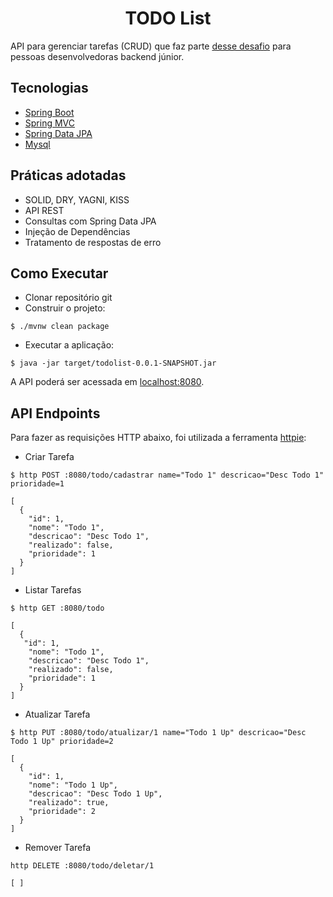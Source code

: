 <h1 align="center">
  TODO List
</h1>

API para gerenciar tarefas (CRUD) que faz parte [desse desafio](https://github.com/simplify-liferay/desafio-junior-backend-simplify) para pessoas desenvolvedoras backend júnior.

## Tecnologias

- [Spring Boot](https://spring.io/projects/spring-boot)
- [Spring MVC](https://docs.spring.io/spring-framework/reference/web/webmvc.html)
- [Spring Data JPA](https://spring.io/projects/spring-data-jpa)
- [Mysql](https://dev.mysql.com/downloads/)

## Práticas adotadas

- SOLID, DRY, YAGNI, KISS
- API REST
- Consultas com Spring Data JPA
- Injeção de Dependências
- Tratamento de respostas de erro

## Como Executar

- Clonar repositório git
- Construir o projeto:
```
$ ./mvnw clean package
```
- Executar a aplicação:
```
$ java -jar target/todolist-0.0.1-SNAPSHOT.jar
```

A API poderá ser acessada em [localhost:8080](http://localhost:8080).

## API Endpoints

Para fazer as requisições HTTP abaixo, foi utilizada a ferramenta [httpie](https://httpie.io):

- Criar Tarefa
```
$ http POST :8080/todo/cadastrar name="Todo 1" descricao="Desc Todo 1" prioridade=1

[
  {
    "id": 1,
    "nome": "Todo 1",
    "descricao": "Desc Todo 1",
    "realizado": false,
    "prioridade": 1
  }
]
```

- Listar Tarefas
```
$ http GET :8080/todo

[
  {
   "id": 1,
    "nome": "Todo 1",
    "descricao": "Desc Todo 1",
    "realizado": false,
    "prioridade": 1
  }
]
```

- Atualizar Tarefa
```
$ http PUT :8080/todo/atualizar/1 name="Todo 1 Up" descricao="Desc Todo 1 Up" prioridade=2

[
  {
    "id": 1,
    "nome": "Todo 1 Up",
    "descricao": "Desc Todo 1 Up",
    "realizado": true,
    "prioridade": 2
  }
]
```

- Remover Tarefa
```
http DELETE :8080/todo/deletar/1

[ ]
```